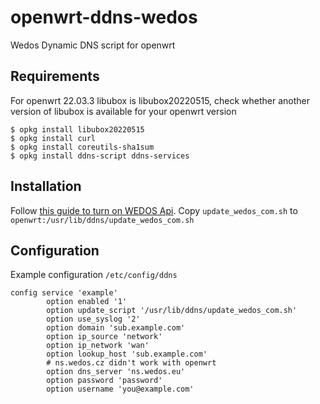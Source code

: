 # openwrt-ddns-wedos
Wedos Dynamic DNS script for openwrt

## Requirements
For openwrt 22.03.3 libubox is libubox20220515, check whether another version of libubox is available for your openwrt version
```
$ opkg install libubox20220515
$ opkg install curl
$ opkg install coreutils-sha1sum
$ opkg install ddns-script ddns-services
```

## Installation
Follow [this guide to turn on WEDOS Api](https://kb.wedos.com/cs/wapi-api-rozhrani/zakladni-informace-wapi-api-rozhrani/wapi-aktivace-a-nastaveni/).
Copy `update_wedos_com.sh` to `openwrt:/usr/lib/ddns/update_wedos_com.sh`

## Configuration
Example configuration `/etc/config/ddns`
```
config service 'example'
        option enabled '1'
        option update_script '/usr/lib/ddns/update_wedos_com.sh'
        option use_syslog '2'
        option domain 'sub.example.com'
        option ip_source 'network'
        option ip_network 'wan'
        option lookup_host 'sub.example.com'
        # ns.wedos.cz didn't work with openwrt
        option dns_server 'ns.wedos.eu'
        option password 'password'
        option username 'you@example.com'

```
